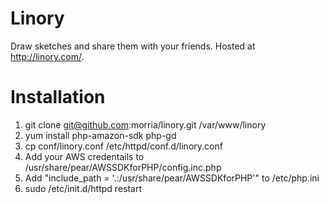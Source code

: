 Linory
======

Draw sketches and share them with your friends. Hosted at http://linory.com/.


Installation
============

1. git clone git@github.com:morria/linory.git /var/www/linory
2. yum install php-amazon-sdk php-gd
3. cp conf/linory.conf /etc/httpd/conf.d/linory.conf
4. Add your AWS credentails to /usr/share/pear/AWSSDKforPHP/config.inc.php
5. Add "include_path = '.:/usr/share/pear/AWSSDKforPHP'" to /etc/php.ini
6. sudo /etc/init.d/httpd restart
